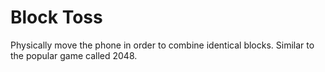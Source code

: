 # Block Toss

Physically move the phone in order to combine identical blocks. Similar to the popular game called 2048.

